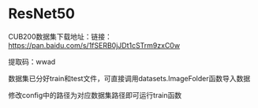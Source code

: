 # ResNet50
CUB200数据集下载地址：链接：https://pan.baidu.com/s/1fSERB0jJDt1cSTrm9zxC0w 

提取码：wwad

数据集已分好train和test文件，可直接调用datasets.ImageFolder函数导入数据

修改config中的路径为对应数据集路径即可运行train函数
